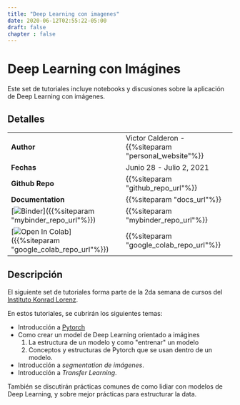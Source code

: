 ```yaml
---
title: "Deep Learning con imagenes"
date: 2020-06-12T02:55:22-05:00
draft: false
chapter : false
---
```


# Deep Learning con Imágines

Este set de tutoriales incluye notebooks y discusiones sobre la aplicación
de Deep Learning con imágenes.

## Detalles

| | |
|---------------|---------------------------------------------------|
| **Author**    | Victor Calderon - {{%siteparam "personal_website"%}} |
| **Fechas**    | Junio 28 - Julio 2, 2021                       |
| **Github Repo** | {{%siteparam "github_repo_url"%}} |
| **Documentation** | {{%siteparam "docs_url"%}} |
| [![Binder](https://mybinder.org/badge_logo.svg)]({{%siteparam "mybinder_repo_url"%}}) | {{%siteparam "mybinder_repo_url"%}} |
| [![Open In Colab](https://colab.research.google.com/assets/colab-badge.svg)]({{%siteparam "google_colab_repo_url"%}}) | {{%siteparam "google_colab_repo_url"%}} |


## Descripción

El siguiente set de tutoriales forma parte de la 2da semana de cursos del
[Instituto Konrad Lorenz](https://la.konradlorenz.edu.co).

En estos tutoriales, se cubrirán los siguientes temas:

- Introducción a [Pytorch](https://pytorch.org/)
- Como crear un model de Deep Learning orientado a imágines
    1. La estructura de un modelo y como "entrenar" un modelo
    2. Conceptos y estructuras de Pytorch que se usan dentro de un modelo.
- Introducción a *segmentation de imágenes*.
- Introducción a *Transfer Learning*.

También se discutirán prácticas comunes de como lidiar con modelos de Deep
Learning, y sobre mejor prácticas para estructurar la data.
